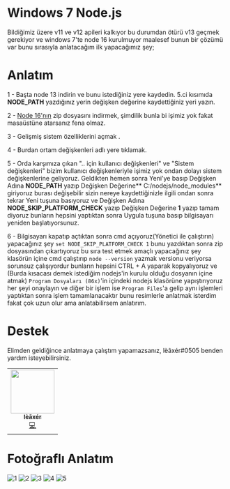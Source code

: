 # Windows 7 Node.js
Bildiğimiz üzere v11 ve v12 apileri kalkıyor bu durumdan ötürü v13 geçmek gerekiyor ve windows 7'te node 16 kurulmuyor maalesef bunun bir çözümü var bunu sırasıyla anlatacağım ilk yapacağımız şey;

# Anlatım

1 - Başta node 13 indirin ve bunu istediğiniz yere kaydedin. 5.ci kısımıda **NODE_PATH** yazdığınız yerin değişken değerine kaydettiğiniz yeri yazın.

2 - [Node 16'nın](https://nodejs.org/dist/v16.14.0/node-v16.14.0-win-x86.zip) zip dosyasını indirmek, şimdilik bunla bi işimiz yok fakat masaüstüne atarsanız fena olmaz. 

3 - Gelişmiş sistem özelliklerini açmak .

4 - Burdan ortam değişkenleri adlı yere tıklamak.

5 - Orda karşımıza çıkan ".. için kullanıcı değişkenleri" ve "Sistem değişkenleri" bizim kullanıcı değişkenleriyle işimiz yok ondan dolayı sistem değişkenlerine geliyoruz. Geldikten hemen sonra Yeni'ye basıp Değişken Adına **NODE_PATH** yazıp Değişken Değerine** C:/nodejs/node_modules** giriyoruz burası değişebilir sizin nereye kaydettiğinizle ilgili ondan sonra tekrar Yeni tuşuna basıyoruz ve Değişken Adına **NODE_SKIP_PLATFORM_CHECK** yazıp Değişken Değerine **1** yazıp tamam diyoruz bunların hepsini yaptıktan sonra Uygula tuşuna basıp bilgisayarı yeniden başlatıyorsunuz.

6 - Bilgisayarı kapatıp açtıktan sonra cmd açıyoruz(Yönetici ile çalıştırın) yapacağınız şey `set NODE_SKIP_PLATFORM_CHECK 1` bunu yazdıktan sonra zip dosyasından çıkartıyoruz bu sıra test etmek amaçlı yapacağınız şey klasörün içine cmd çalıştırıp `node --version` yazmak versionu veriyorsa sorunsuz çalışıyordur bunların hepsini CTRL + A yaparak kopyalıyoruz ve (Burda kısacası demek istediğim nodejs'in kurulu olduğu dosyanın içine atmak) `Program Dosyaları (86x)`'in içindeki nodejs klasörüne yapıştırıyoruz her şeyi onaylayın ve diğer bir işlem ise `Program Files`'a gelip aynı işlemleri yaptıktan sonra işlem tamamlanacaktır bunu resimlerle anlatmak isterdim fakat çok uzun olur ama anlatabilirsem anlatırım.

# Destek
Elimden geldiğince anlatmaya çalıştım yapamazsanız, lèãxér#0505 benden yardım isteyebilirsiniz.

<table>
  <tr>
        <td align="center"><a href="https://github.com/ileaxer"><img src="https://avatars.githubusercontent.com/u/90086777?s=400&u=9b753c3c97e9986c96d9a4b65133c36b98ac9ff2&v=4" width="100px;" alt=""/><br /><sub>          <b>lèãxér</b></sub></a><br /> <a href="https://github.com/ileaxer/node-16-win7" title="Code">💻</a></td>
</table>

# Fotoğraflı Anlatım
![1](https://user-images.githubusercontent.com/90086777/160903784-f4c9c1db-459c-44ea-85f6-dceed2f0f201.png)
![2](https://user-images.githubusercontent.com/90086777/160903796-83f4eebf-4f6e-4e36-b696-e6cbf0b93433.png)
![3](https://user-images.githubusercontent.com/90086777/160903805-bb020c3f-9ca2-447d-8953-787125ada6ca.png)
![4](https://user-images.githubusercontent.com/90086777/160903956-3618edac-2d56-4e8b-bb2f-955919013a40.png)
![5](https://user-images.githubusercontent.com/90086777/160903843-be9f3b46-ee93-42f1-aa16-aa074d10386d.png)
